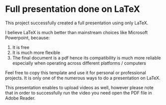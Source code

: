 # Full presentation done on LaTeX

This project successfully created a full presentation using only LaTeX. 

I believe LaTeX is much better than mainstream choices like Microsoft Powerpoint, because:

1) It is free 
2) It is much more flexible
3) The final document is a pdf hence its compatibility is much more reliable especially when operating across different platforms / computers

Feel free to copy this template and use it for personal or professional projects. It is only one of the numerous ways to do a presentation on LaTeX.

This presentation enables to upload videos as well, however please note that in order to successfully run the video you need open the PDF file in Adobe Reader. 
